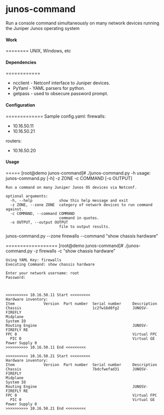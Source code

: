 # junos-command
Run a console command simultaneously on many network devices running the Juniper Junos operating system

#### Work
========
UNIX, Windows, etc

#### Dependencies
============
* ncclient - Netconf interface to Juniper devices. 
* PyYaml - YAML parsers for python.
* getpass - used to obsecure password prompt.

#### Configuration
=============
Sample config.yaml:
firewalls:
 - 10.16.50.11
 - 10.16.50.21

routers:
 - 10.16.50.20

#### Usage
=====
	[root@demo junos-command]# ./junos-command.py -h
	usage: junos-command.py [-h] -z ZONE -c COMMAND [-o OUTPUT]
	
	Run a command on many Juniper Junos OS devices via Netconf.
	
	optional arguments:
	  -h, --help            show this help message and exit
	  -z ZONE, --zone ZONE  category of network devices to run command against.
	  -c COMMAND, --command COMMAND
	                        command in quotes.
	  -o OUTPUT, --output OUTPUT
	                        file to output results.

junos-command.py --zone firewalls --command "show chassis hardware"

==================
	[root@demo junos-command]# ./junos-command.py -z firewalls -c "show chassis hardware"
	
	Using YAML Key: firewalls
	Executing Command: show chassis hardware
	
	Enter your network username: root
	Password: 
	
	
	
	>>>>>>>>>> 10.16.50.11 Start <<<<<<<<<
	Hardware inventory:
	Item             Version  Part number  Serial number     Description
	Chassis                                1c2fw16d0fg2      JUNOSV-FIREFLY
	Midplane        
	System IO       
	Routing Engine                                           JUNOSV-FIREFLY RE
	FPC 0                                                    Virtual FPC
	  PIC 0                                                  Virtual GE
	Power Supply 0  
	>>>>>>>>>> 10.16.50.11 End <<<<<<<<<
	
	>>>>>>>>>> 10.16.50.21 Start <<<<<<<<<
	Hardware inventory:
	Item             Version  Part number  Serial number     Description
	Chassis                                7bdcfwefad31      JUNOSV-FIREFLY
	Midplane        
	System IO       
	Routing Engine                                           JUNOSV-FIREFLY RE
	FPC 0                                                    Virtual FPC
	  PIC 0                                                  Virtual GE
	Power Supply 0  
	>>>>>>>>>> 10.16.50.21 End <<<<<<<<<

